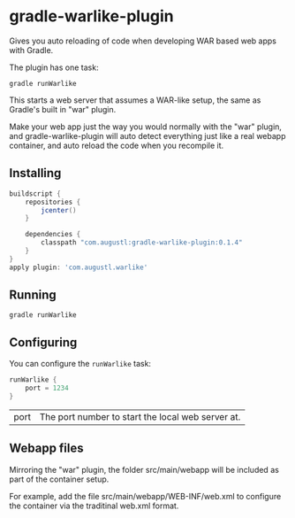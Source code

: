 # gradle-warlike-plugin

Gives you auto reloading of code when developing WAR based web apps with Gradle.

The plugin has one task:

`gradle runWarlike`

This starts a web server that assumes a WAR-like setup, the same as Gradle's built in "war" plugin.

Make your web app just the way you would normally with the "war" plugin, and gradle-warlike-plugin will auto detect everything just like a real webapp container, and auto reload the code when you recompile it.

## Installing

```groovy
buildscript {
    repositories {
        jcenter()
    }

    dependencies {
        classpath "com.augustl:gradle-warlike-plugin:0.1.4"
    }
}
apply plugin: 'com.augustl.warlike'
```

## Running

`gradle runWarlike`

## Configuring

You can configure the `runWarlike` task:

```groovy
runWarlike {
    port = 1234
}
```

<table>
  <tr>
    <td>port</td>
    <td>The port number to start the local web server at.</td>
  </tr>
</table>


## Webapp files

Mirroring the "war" plugin, the folder src/main/webapp will be included as part of the container setup.

For example, add the file src/main/webapp/WEB-INF/web.xml to configure the container via the traditinal web.xml format.
